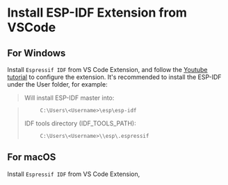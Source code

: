 # Install ESP-IDF Extension from VSCode

## For Windows     
Install `Espressif IDF` from VS Code Extension, and follow the [Youtube tutorial](https://www.youtube.com/watch?v=Lc6ausiKvQM) to configure the extension. It's recommended to install the ESP-IDF under the User folder, for example:

>Will install ESP-IDF master into:

>```
>      C:\Users\<Username>\esp\esp-idf
>```
>IDF tools directory (IDF_TOOLS_PATH): 
>```
>      C:\Users\<Username>\\esp\.espressif
>```

## For macOS
Install `Espressif IDF` from VS Code Extension,
